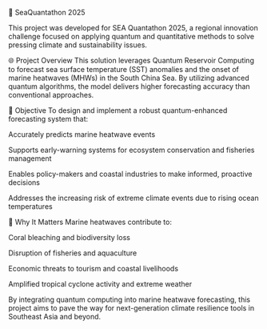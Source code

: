 🌊 SeaQuantathon 2025

This project was developed for SEA Quantathon 2025, a regional innovation challenge focused on applying quantum and quantitative methods to solve pressing climate and sustainability issues.

🌐 Project Overview
This solution leverages Quantum Reservoir Computing to forecast sea surface temperature (SST) anomalies and the onset of marine heatwaves (MHWs) in the South China Sea. By utilizing advanced quantum algorithms, the model delivers higher forecasting accuracy than conventional approaches.

🎯 Objective
To design and implement a robust quantum-enhanced forecasting system that:

Accurately predicts marine heatwave events 

Supports early-warning systems for ecosystem conservation and fisheries management

Enables policy-makers and coastal industries to make informed, proactive decisions

Addresses the increasing risk of extreme climate events due to rising ocean temperatures

🌱 Why It Matters
Marine heatwaves contribute to:

Coral bleaching and biodiversity loss

Disruption of fisheries and aquaculture

Economic threats to tourism and coastal livelihoods

Amplified tropical cyclone activity and extreme weather

By integrating quantum computing into marine heatwave forecasting, this project aims to pave the way for next-generation climate resilience tools in Southeast Asia and beyond.


